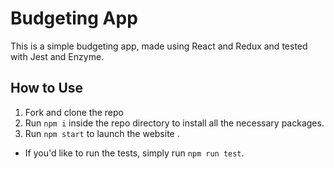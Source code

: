 Budgeting App
=====

This is a simple budgeting app, made using React and Redux and tested with Jest and Enzyme.

## How to Use
1. Fork and clone the repo
1. Run `npm i` inside the repo directory to install all the necessary packages.
1. Run `npm start` to launch the website .
* If you'd like to run the tests, simply run `npm run test`.